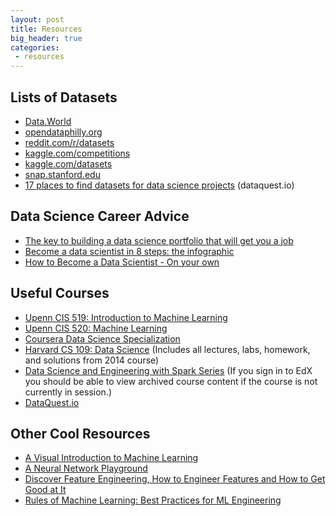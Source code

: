 ```yaml
---
layout: post
title: Resources
big_header: true
categories:
 - resources
---
```


## Lists of Datasets

- [Data.World](https://data.world/)
- [opendataphilly.org](https://www.opendataphilly.org/)
- [reddit.com/r/datasets](https://www.reddit.com/r/datasets/)
- [kaggle.com/competitions](https://www.kaggle.com/competitions?sortBy=deadline&group=all&page=1&segment=allCategories)
- [kaggle.com/datasets](https://www.kaggle.com/datasets)
- [snap.stanford.edu](http://snap.stanford.edu/data/index.html)
- [17 places to find datasets for data science projects](http://www.dataquest.io/blog/free-datasets-for-projects/) (dataquest.io)

## Data Science Career Advice

- [The key to building a data science portfolio that will get you a job](https://www.dataquest.io/blog/build-a-data-science-portfolio/)
- [Become a data scientist in 8 steps: the infographic](https://www.datacamp.com/community/tutorials/how-to-become-a-data-scientist#gs.z0eaTZQ)
- [How to Become a Data Scientist - On your own](http://www.datasciencecentral.com/profiles/blogs/how-to-become-a-data-scientist-for-free)

## Useful Courses

- [Upenn CIS 519: Introduction to Machine Learning](http://www.cis.upenn.edu/~cis519/fall2014/)
- [Upenn CIS 520: Machine Learning](https://alliance.seas.upenn.edu/~cis520/dynamic/2016/wiki/index.php?n=Lectures.Lectures)
- [Coursera Data Science Specialization](https://www.coursera.org/specializations/jhu-data-science)
- [Harvard CS 109: Data Science](http://cs109.github.io/2014/index.html) (Includes all lectures, labs, homework, and solutions from 2014 course)
- [Data Science and Engineering with Spark Series](https://courses.edx.org/dashboard/programs/21/data-science-and-engineering-with-spark) (If you sign in to EdX you should be able to view archived course content if the course is not currently in session.)
- [DataQuest.io](https://www.dataquest.io/dashboard)

## Other Cool Resources

- [A Visual Introduction to Machine Learning](http://www.r2d3.us/visual-intro-to-machine-learning-part-1/)
- [A Neural Network Playground](http://playground.tensorflow.org/)
- [Discover Feature Engineering, How to Engineer Features and How to Get Good at It](http://machinelearningmastery.com/discover-feature-engineering-how-to-engineer-features-and-how-to-get-good-at-it/)
- [Rules of Machine Learning: Best Practices for ML Engineering](http://martin.zinkevich.org/rules_of_ml/rules_of_ml.pdf)
